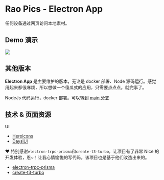 # Rao Pics - Electron App

任何设备通过网页访问本地素材。

## Demo 演示

[![](https://res.cloudinary.com/marcomontalbano/image/upload/v1685437732/video_to_markdown/images/youtube--q8daCjxVjjc-c05b58ac6eb4c4700831b2b3070cd403.jpg)](https://youtu.be/q8daCjxVjjc)

## 其他版本

**Electron App** 是主要维护的版本，无论是 docker 部署、Node 源码运行。感觉用起来都很麻烦，所以想做一个傻瓜式的应用，只需要点点点，就完事了。

NodeJs 代码运行，docker 部署。可以转到 [main 分支](https://github.com/rao-pics/core/tree/main)

## 技术 & 页面资源

UI

- [HeroIcons](https://heroicons.com/)
- [DaysiUI](https://daisyui.com/)

❤️ 特别感谢`electron-trpc-prisma`和`create-t3-turbo`，让项目有了非常 Nice 的开发体验，恩~！让我心情愉悦的写代码。该项目也是基于他们改造出来的。

- [electron-trpc-prisma](https://github.com/NickyMeuleman/electron-trpc-prisma)
- [create-t3-turbo](https://github.com/t3-oss/create-t3-turbo)

